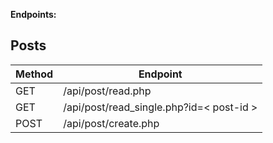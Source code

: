 **Endpoints:**

## Posts
| Method | Endpoint |
|--|--|
| GET | /api/post/read.php |
| GET | /api/post/read_single.php?id=< post-id > | 
| POST | /api/post/create.php | 